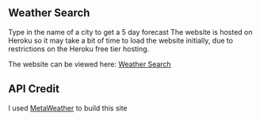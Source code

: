 ## Weather Search

Type in the name of a city to get a 5 day forecast
The website is hosted on Heroku so it may take a bit of time to load the website initially, due to restrictions on the Heroku free tier hosting.

The website can be viewed here: [Weather Search](https://weather-search-my.herokuapp.com/)

## API Credit

I used [MetaWeather](https://www.metaweather.com/api/) to build this site

